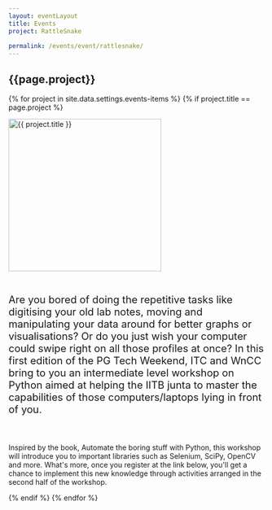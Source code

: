 ```yaml
---
layout: eventLayout
title: Events
project: RattleSnake
    
permalink: /events/event/rattlesnake/
---
```


<h2 class="display1 m-3 p-3 text-center">{{page.project}}</h2>

{% for project in site.data.settings.events-items %}
{% if project.title == page.project %}
<div>
    <img src="{{ site.baseurl }}/{{ project.image }}"  width = "300" height="300" alt="{{ project.title }}" class="border rounded img-soc">
</div>

<div>
    <p class="display3" style = "font-size:20px;" >
        <br>
        Are you bored of doing the repetitive tasks like digitising your old lab
notes, moving and manipulating your data around for better graphs or
visualisations? Or do you just wish your computer could swipe right on all
those profiles at once? In this first edition of the PG Tech Weekend, ITC
and WnCC bring to you an intermediate level workshop on Python aimed at
helping the IITB junta to master the capabilities of those
computers/laptops lying in front of you.

<br><br>
    Inspired by the book, Automate the
boring stuff with Python, this workshop will introduce you to important
libraries such as Selenium, SciPy, OpenCV and more. What's more, once you
register at the link below, you'll get a chance to implement this new
knowledge through activities arranged in the second half of the workshop.
    </p>
</div>
{% endif %}
{% endfor %}
